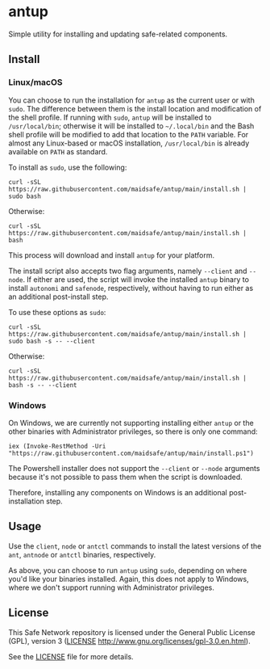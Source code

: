 # antup

Simple utility for installing and updating safe-related components.

## Install

### Linux/macOS

You can choose to run the installation for `antup` as the current user or with `sudo`. The difference between them is the install location and modification of the shell profile. If running with `sudo`, `antup` will be installed to `/usr/local/bin`; otherwise it will be installed to `~/.local/bin` and the Bash shell profile will be modified to add that location to the `PATH` variable. For almost any Linux-based or macOS installation, `/usr/local/bin` is already available on `PATH` as standard.

To install as `sudo`, use the following:
```
curl -sSL https://raw.githubusercontent.com/maidsafe/antup/main/install.sh | sudo bash
```

Otherwise:
```
curl -sSL https://raw.githubusercontent.com/maidsafe/antup/main/install.sh | bash
```

This process will download and install `antup` for your platform.

The install script also accepts two flag arguments, namely `--client` and `--node`. If either are used, the script will invoke the installed `antup` binary to install `autonomi` and `safenode`, respectively, without having to run either as an additional post-install step.

To use these options as `sudo`:
```
curl -sSL https://raw.githubusercontent.com/maidsafe/antup/main/install.sh | sudo bash -s -- --client
```

Otherwise:
```
curl -sSL https://raw.githubusercontent.com/maidsafe/antup/main/install.sh | bash -s -- --client
```

### Windows

On Windows, we are currently not supporting installing either `antup` or the other binaries with Administrator privileges, so there is only one command:
```
iex (Invoke-RestMethod -Uri "https://raw.githubusercontent.com/maidsafe/antup/main/install.ps1")
```

The Powershell installer does not support the `--client` or `--node` arguments because it's not possible to pass them when the script is downloaded.

Therefore, installing any components on Windows is an additional post-installation step.

## Usage

Use the `client`, `node` or `antctl` commands to install the latest versions of the `ant`, `antnode` or `antctl` binaries, respectively. 

As above, you can choose to run `antup` using `sudo`, depending on where you'd like your binaries installed. Again, this does not apply to Windows, where we don't support running with Administrator privileges.

## License

This Safe Network repository is licensed under the General Public License (GPL), version 3 ([LICENSE](LICENSE) http://www.gnu.org/licenses/gpl-3.0.en.html).

See the [LICENSE](LICENSE) file for more details.
